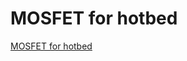 # MOSFET for hotbed

[MOSFET for hotbed](https://www.amazon.es/gp/product/B076M7CK1N/ref=oh_aui_detailpage_o09_s00?ie=UTF8&psc=1)
